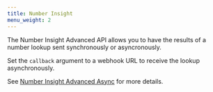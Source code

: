 ```yaml
---
title: Number Insight
menu_weight: 2
---
```


The Number Insight Advanced API allows you to have the results of a number lookup sent synchronously or asyncronously.

Set the `callback` argument to a webhook URL to receive the lookup asynchronously.

See [Number Insight Advanced Async](/number-insight/building-blocks/number-insight-advanced-async) for more details.
